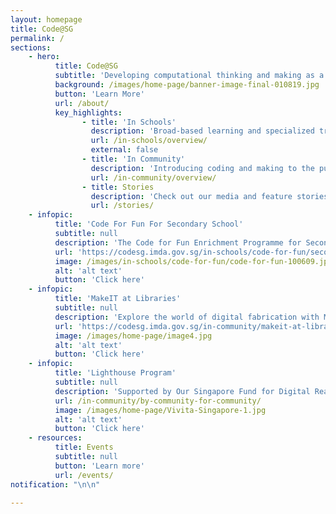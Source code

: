 ```yaml
---
layout: homepage
title: Code@SG
permalink: /
sections:
    - hero:
          title: Code@SG
          subtitle: 'Developing computational thinking and making as a national capability in Singapore.'
          background: /images/home-page/banner-image-final-010819.jpg
          button: 'Learn More'
          url: /about/
          key_highlights:
                - title: 'In Schools'
                  description: 'Broad-based learning and specialized training in schools'
                  url: /in-schools/overview/
                  external: false
                - title: 'In Community'
                  description: 'Introducing coding and making to the public'
                  url: /in-community/overview/
                - title: Stories
                  description: 'Check out our media and feature stories!'
                  url: /stories/
    - infopic:
          title: 'Code For Fun For Secondary School'
          subtitle: null
          description: 'The Code for Fun Enrichment Programme for Secondary Schools complements existing MOE Computing Education efforts in secondary schools, such as the Computing-related Applied Learning Programmes (ALP) as well as the O-Level (elective) Computing subjects.'
          url: 'https://codesg.imda.gov.sg/in-schools/code-for-fun/secondary/'
          image: /images/in-schools/code-for-fun/code-for-fun-100609.jpg
          alt: 'alt text'
          button: 'Click here'
    - infopic:
          title: 'MakeIT at Libraries'
          subtitle: null
          description: 'Explore the world of digital fabrication with MakeIT at Libraries, a joint initiative by NLB and IMDA, that aims to encourage Making using Tech.'
          url: 'https://codesg.imda.gov.sg/in-community/makeit-at-libraries/'
          image: /images/home-page/image4.jpg
          alt: 'alt text'
          button: 'Click here'
    - infopic:
          title: 'Lighthouse Program'
          subtitle: null
          description: 'Supported by Our Singapore Fund for Digital Readiness, Vivita Singapore wants to empower children with digital and making skills and providing them with a conducive environment and access to proper guidance from industry professionals.'
          url: /in-community/by-community-for-community/
          image: /images/home-page/Vivita-Singapore-1.jpg
          alt: 'alt text'
          button: 'Click here'
    - resources:
          title: Events
          subtitle: null
          button: 'Learn more'
          url: /events/
notification: "\n\n"

---
```

